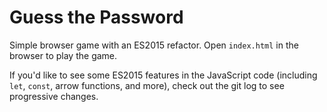 # Guess the Password

Simple browser game with an ES2015 refactor. Open `index.html` in the browser to play the game.

If you'd like to see some ES2015 features in the JavaScript code (including `let`, `const`, arrow functions, and more), check out the git log to see progressive changes.
